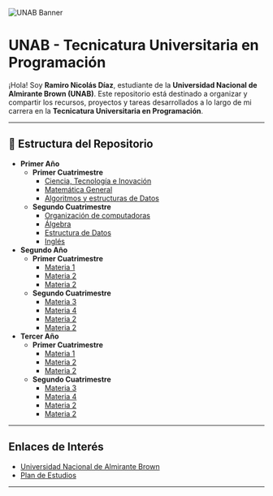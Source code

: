 ![UNAB Banner](Imágenes/Banner_UNAB.png)

# UNAB - Tecnicatura Universitaria en Programación

¡Hola! Soy **Ramiro Nicolás Díaz**, estudiante de la **Universidad Nacional de Almirante Brown (UNAB)**. Este repositorio está destinado a organizar y compartir los recursos, proyectos y tareas desarrollados a lo largo de mi carrera en la **Tecnicatura Universitaria en Programación**.

---

## 📂 Estructura del Repositorio

- **Primer Año**
  - **Primer Cuatrimestre**
    - [Ciencia, Tecnología e Inovación](ruta/a/carpeta)
    - [Matemática General](ruta/a/carpeta)
    - [Algoritmos y estructuras de Datos](ruta/a/carpeta)
  - **Segundo Cuatrimestre**
    - [Organización de computadoras](ruta/a/carpeta)
    - [Álgebra](ruta/a/carpeta)
    - [Estructura de Datos](ruta/a/carpeta)
    - [Inglés](ruta/a/carpeta)
- **Segundo Año**
  - **Primer Cuatrimestre**
    - [Materia 1](ruta/a/carpeta)
    - [Materia 2](ruta/a/carpeta)
    - [Materia 2](ruta/a/carpeta)
  - **Segundo Cuatrimestre**
    - [Materia 3](ruta/a/carpeta)
    - [Materia 4](ruta/a/carpeta)
    - [Materia 2](ruta/a/carpeta)
    - [Materia 2](ruta/a/carpeta)
- **Tercer Año**
  - **Primer Cuatrimestre**
    - [Materia 1](ruta/a/carpeta)
    - [Materia 2](ruta/a/carpeta)
    - [Materia 2](ruta/a/carpeta)
  - **Segundo Cuatrimestre**
    - [Materia 3](ruta/a/carpeta)
    - [Materia 4](ruta/a/carpeta)
    - [Materia 2](ruta/a/carpeta)
    - [Materia 2](ruta/a/carpeta)

 ---

## Enlaces de Interés
- [Universidad Nacional de Almirante Brown](https://www.unab.edu.ar)
- [Plan de Estudios](https://www.unab.edu.ar/wp-content/uploads/2023/05/Programacion-PE-2023.pdf)

---
